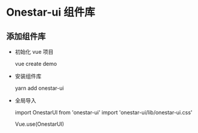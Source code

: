 # Onestar-ui 组件库

## 添加组件库

-   初始化 vue 项目

    vue create demo

-   安装组件库

    yarn add onestar-ui

-   全局导入

    import OnestarUI from 'onestar-ui'
    import 'onestar-ui/lib/onestar-ui.css'

    Vue.use(OnestarUI)
